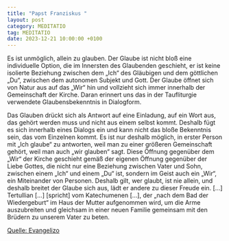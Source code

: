 ```yaml
---
title: "Papst Franziskus "
layout: post
category: MEDITATIO
tag: MEDITATIO
date: 2023-12-21 10:00:00 +0100
---
```

Es ist unmöglich, allein zu glauben. Der Glaube ist nicht bloß eine individuelle Option, die im Innersten des Glaubenden geschieht, er ist keine isolierte Beziehung zwischen dem „Ich“ des Gläubigen und dem göttlichen „Du“, zwischen dem autonomen Subjekt und Gott. Der Glaube öffnet sich von Natur aus auf das „Wir“ hin und vollzieht sich immer innerhalb der Gemeinschaft der Kirche.<!--more--> Daran erinnert uns das in der Taufliturgie verwendete Glaubensbekenntnis in Dialogform.

Das Glauben drückt sich als Antwort auf eine Einladung, auf ein Wort aus, das gehört werden muss und nicht aus einem selbst kommt. Deshalb fügt es sich innerhalb eines Dialogs ein und kann nicht das bloße Bekenntnis sein, das vom Einzelnen kommt. Es ist nur deshalb möglich, in erster Person mit „Ich glaube“ zu antworten, weil man zu einer größeren Gemeinschaft gehört, weil man auch „wir glauben“ sagt. Diese Öffnung gegenüber dem „Wir“ der Kirche geschieht gemäß der eigenen Öffnung gegenüber der Liebe Gottes, die nicht nur eine Beziehung zwischen Vater und Sohn, zwischen einem „Ich“ und einem „Du“ ist, sondern im Geist auch ein „Wir“, ein Miteinander von Personen. Deshalb gilt, wer glaubt, ist nie allein, und deshalb breitet der Glaube sich aus, lädt er andere zu dieser Freude ein. […] Tertullian […] [spricht] vom Katechumenen […], der „nach dem Bad der Wiedergeburt“ im Haus der Mutter aufgenommen wird, um die Arme auszubreiten und gleichsam in einer neuen Familie gemeinsam mit den Brüdern zu unserem Vater zu beten. 

[Quelle: Evangelizo](https://evangeliumtagfuertag.org/DE/gospel)